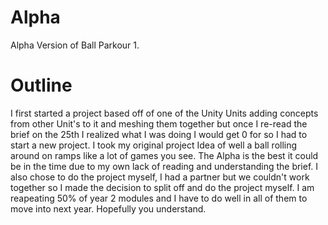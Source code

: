 # Alpha
Alpha Version of Ball Parkour 1.

# Outline 
I first started a project based off of one of the Unity Units adding concepts from other Unit's to it and meshing them together but once I re-read the brief on the 25th I realized what I was doing I would get 0 for so I had to start a new project. I took my original project Idea of well a ball rolling around on ramps like a lot of games you see. The Alpha is the best it could be in the time due to my own lack of reading and understanding the brief. I also chose to do the project myself, I had a partner but we couldn't work together so I made the decision to split off and do the project myself. I am reapeating 50% of year 2 modules and I have to do well in all of them to move into next year. Hopefully you understand.